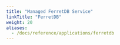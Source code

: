 ```yaml
---
title: "Managed FerretDB Service"
linkTitle: "FerretDB"
weight: 20
aliases:
  - /docs/reference/applications/ferretdb
---
```


